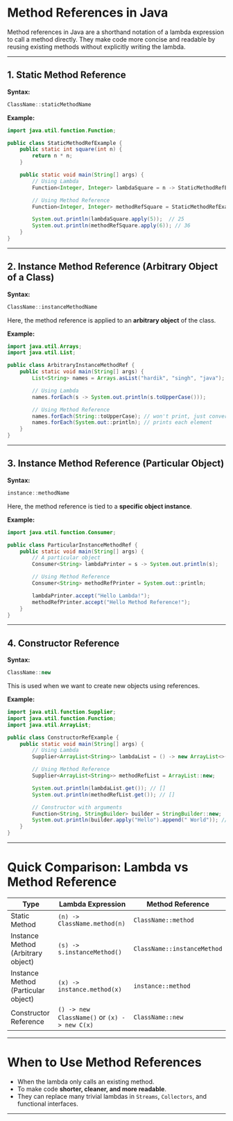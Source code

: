 # Method References in Java

Method references in Java are a shorthand notation of a lambda expression to call a method directly. They make code more concise and readable by reusing existing methods without explicitly writing the lambda.

---

## 1. Static Method Reference

**Syntax:**

```java
ClassName::staticMethodName
```

**Example:**

```java
import java.util.function.Function;

public class StaticMethodRefExample {
    public static int square(int n) {
        return n * n;
    }

    public static void main(String[] args) {
        // Using Lambda
        Function<Integer, Integer> lambdaSquare = n -> StaticMethodRefExample.square(n);

        // Using Method Reference
        Function<Integer, Integer> methodRefSquare = StaticMethodRefExample::square;

        System.out.println(lambdaSquare.apply(5));  // 25
        System.out.println(methodRefSquare.apply(6)); // 36
    }
}
```

---

## 2. Instance Method Reference (Arbitrary Object of a Class)

**Syntax:**

```java
ClassName::instanceMethodName
```

Here, the method reference is applied to an **arbitrary object** of the class.

**Example:**

```java
import java.util.Arrays;
import java.util.List;

public class ArbitraryInstanceMethodRef {
    public static void main(String[] args) {
        List<String> names = Arrays.asList("hardik", "singh", "java");

        // Using Lambda
        names.forEach(s -> System.out.println(s.toUpperCase()));

        // Using Method Reference
        names.forEach(String::toUpperCase); // won't print, just converts
        names.forEach(System.out::println); // prints each element
    }
}
```

---

## 3. Instance Method Reference (Particular Object)

**Syntax:**

```java
instance::methodName
```

Here, the method reference is tied to a **specific object instance**.

**Example:**

```java
import java.util.function.Consumer;

public class ParticularInstanceMethodRef {
    public static void main(String[] args) {
        // A particular object
        Consumer<String> lambdaPrinter = s -> System.out.println(s);

        // Using Method Reference
        Consumer<String> methodRefPrinter = System.out::println;

        lambdaPrinter.accept("Hello Lambda!");
        methodRefPrinter.accept("Hello Method Reference!");
    }
}
```

---

## 4. Constructor Reference

**Syntax:**

```java
ClassName::new
```

This is used when we want to create new objects using references.

**Example:**

```java
import java.util.function.Supplier;
import java.util.function.Function;
import java.util.ArrayList;

public class ConstructorRefExample {
    public static void main(String[] args) {
        // Using Lambda
        Supplier<ArrayList<String>> lambdaList = () -> new ArrayList<>();

        // Using Method Reference
        Supplier<ArrayList<String>> methodRefList = ArrayList::new;

        System.out.println(lambdaList.get()); // []
        System.out.println(methodRefList.get()); // []

        // Constructor with arguments
        Function<String, StringBuilder> builder = StringBuilder::new;
        System.out.println(builder.apply("Hello").append(" World")); // Hello World
    }
}
```

---

# Quick Comparison: Lambda vs Method Reference

| Type                                | Lambda Expression                            | Method Reference            |
| ----------------------------------- | -------------------------------------------- | --------------------------- |
| Static Method                       | `(n) -> ClassName.method(n)`                 | `ClassName::method`         |
| Instance Method (Arbitrary object)  | `(s) -> s.instanceMethod()`                  | `ClassName::instanceMethod` |
| Instance Method (Particular object) | `(x) -> instance.method(x)`                  | `instance::method`          |
| Constructor Reference               | `() -> new ClassName()` or `(x) -> new C(x)` | `ClassName::new`            |

---

# When to Use Method References

* When the lambda only calls an existing method.
* To make code **shorter, cleaner, and more readable**.
* They can replace many trivial lambdas in `Streams`, `Collectors`, and functional interfaces.

---
